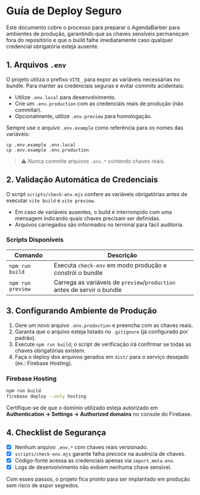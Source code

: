 # Guía de Deploy Seguro

Este documento cobre o processo para preparar o AgendaBarber para ambientes de produção, garantindo que as chaves sensíveis permaneçam fora do repositório e que o build falhe imediatamente caso qualquer credencial obrigatória esteja ausente.

## 1. Arquivos `.env`

O projeto utiliza o prefixo `VITE_` para expor as variáveis necessárias no bundle. Para manter as credenciais seguras e evitar commits acidentais:

- Utilize `.env.local` para desenvolvimento.
- Crie um `.env.production` com as credenciais reais de produção (não commitar).
- Opcionalmente, utilize `.env.preview` para homologação.

Sempre use o arquivo `.env.example` como referência para os nomes das variáveis:

```
cp .env.example .env.local
cp .env.example .env.production
```

> ⚠️ Nunca commite arquivos `.env.*` contendo chaves reais.

## 2. Validação Automática de Credenciais

O script `scripts/check-env.mjs` confere as variáveis obrigatórias antes de executar `vite build` e `vite preview`.

- Em caso de variáveis ausentes, o build é interrompido com uma mensagem indicando quais chaves precisam ser definidas.
- Arquivos carregados são informados no terminal para fácil auditoria.

### Scripts Disponíveis

| Comando | Descrição |
|---------|-----------|
| `npm run build` | Executa `check-env` em modo produção e constrói o bundle |
| `npm run preview` | Carrega as variáveis de `preview`/`production` antes de servir o bundle |

## 3. Configurando Ambiente de Produção

1. Gere um novo arquivo `.env.production` e preencha com as chaves reais.
2. Garanta que o arquivo esteja listado no `.gitignore` (já configurado por padrão).
3. Execute `npm run build`; o script de verificação irá confirmar se todas as chaves obrigatórias existem.
4. Faça o deploy dos arquivos gerados em `dist/` para o serviço desejado (ex.: Firebase Hosting).

### Firebase Hosting

```bash
npm run build
firebase deploy --only hosting
```

Certifique-se de que o domínio utilizado esteja autorizado em **Authentication → Settings → Authorized domains** no console do Firebase.

## 4. Checklist de Segurança

- [x] Nenhum arquivo `.env.*` com chaves reais versionado.
- [x] `scripts/check-env.mjs` garante falha precoce na ausência de chaves.
- [x] Código-fonte acessa as credenciais apenas via `import.meta.env`.
- [x] Logs de desenvolvimento não exibem nenhuma chave sensível.

Com esses passos, o projeto fica pronto para ser implantado em produção sem risco de expor segredos.
